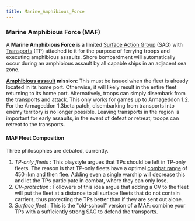 ```yaml
---
title: Marine_Amphibious_Force
---
```



###    Marine Amphibious Force (MAF) 

A **Marine Amphibious Force** is a limited [Surface Action
Group](/wiki/Surface_Action_Group "Surface Action Group") (SAG) with
[Transports](/wiki/Transport "Transport") (TP) attached to it for the
purpose of ferrying troops and executing amphibious assaults. Shore
bombardment will automatically occur during an amphibious assault by all
capable ships in an adjacent sea zone.

**[Amphibious assault](/wiki/Amphibious_assault "Amphibious assault")
mission:** This must be issued when the fleet is already located in its
home port. Otherwise, it will likely result in the entire fleet
returning to its home port. Alternatively, troops can simply disembark
from the transports and attack. This only works for games up to
Armageddon 1.2. For the Armageddon 1.3beta patch, disembarking from
transports into enemy territory is no longer possible. Leaving
transports in the region is important for early assaults, in the event
of defeat or retreat, troops can retreat to the transports.

####  MAF Fleet Composition 

Three philosophies are debated, currently.

1.  *TP-only fleets* : This playstyle argues that TPs should be left in
    TP-only fleets. The reason is that TP-only fleets have a optimal
    [combat
    range](/wiki/index.php?title=Naval_primer&action=edit&redlink=1 "Naval primer (page does not exist)")
    of 450+km and then flee. Adding even a single warship will decrease
    this and let the TPs participate in combat, where they can only
    lose.
2.  *CV-protection* : Followers of this idea argue that adding a CV to
    the fleet will put the fleet at a distance to all surface fleets
    that do not contain carriers, thus protecting the TPs better than if
    they are sent out alone.
3.  *Surface fleet* : This is the "old-school" version of a MAF: combine
    your TPs with a sufficiently strong SAG to defend the transports.
